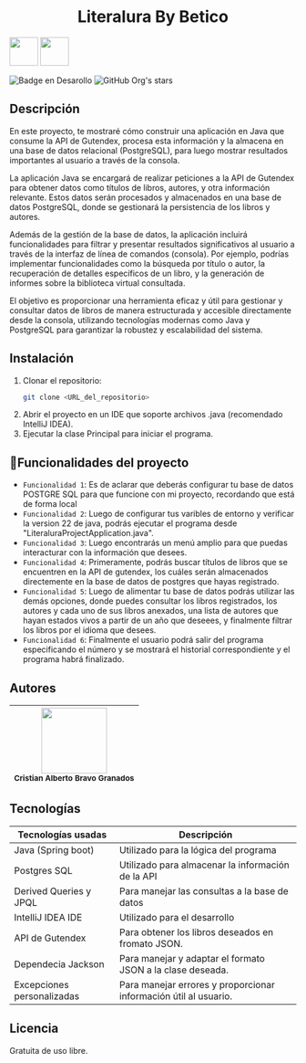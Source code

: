 
<h1 align="center"> Literalura By Betico</h1>

<img src="https://github.com/Betico1239/currencies_exchanger/assets/132612578/d50e3294-742f-4474-9b01-7e19783d2ef1" width = 50>

<img src="https://github.com/Betico1239/literalurabybetico/assets/132612578/fe65684a-ff4d-455b-82bc-dace8ac5469a" width = 50>


![Badge en Desarollo](https://img.shields.io/badge/STATUS-EN%20DESAROLLO-purple)
![GitHub Org's stars](https://img.shields.io/github/stars/Betico1239?style=social)


## Descripción
En este proyecto, te mostraré cómo construir una aplicación en Java que consume la API de Gutendex, procesa esta información y la almacena en una base de datos relacional (PostgreSQL), para luego mostrar resultados importantes al usuario a través de la consola.

La aplicación Java se encargará de realizar peticiones a la API de Gutendex para obtener datos como títulos de libros, autores, y otra información relevante. Estos datos serán procesados y almacenados en una base de datos PostgreSQL, donde se gestionará la persistencia de los libros y autores.

Además de la gestión de la base de datos, la aplicación incluirá funcionalidades para filtrar y presentar resultados significativos al usuario a través de la interfaz de línea de comandos (consola). Por ejemplo, podrías implementar funcionalidades como la búsqueda por título o autor, la recuperación de detalles específicos de un libro, y la generación de informes sobre la biblioteca virtual consultada.

El objetivo es proporcionar una herramienta eficaz y útil para gestionar y consultar datos de libros de manera estructurada y accesible directamente desde la consola, utilizando tecnologías modernas como Java y PostgreSQL para garantizar la robustez y escalabilidad del sistema.

## Instalación
1. Clonar el repositorio:
   ```sh
   git clone <URL_del_repositorio>
2. Abrir el proyecto en un IDE que soporte archivos .java (recomendado IntelliJ IDEA).
3. Ejecutar la clase Principal para iniciar el programa.

## :hammer:Funcionalidades del proyecto
- `Funcionalidad 1`: Es de aclarar que deberás configurar tu base de datos POSTGRE SQL para que funcione con mi proyecto, recordando que está de forma local
- `Funcionalidad 2`: Luego de configurar tus varibles de entorno y verificar la version 22 de java, podrás ejecutar el programa desde "LiteraluraProjectApplication.java".
- `Funcionalidad 3`: Luego encontrarás un menú amplio para que puedas interacturar con la información que desees.
- `Funcionalidad 4`: Primeramente, podrás buscar títulos de libros que se encuentren en la API de gutendex, los cuáles serán almacenados directemente en la base de datos de postgres que hayas registrado.
- `Funcionalidad 5`: Luego de alimentar tu base de datos podrás utilizar las demás opciones, donde puedes consultar los libros registrados, los autores y cada uno de sus libros anexados, una lista de autores que hayan estados vivos a partir de un año que deseees, y finalmente filtrar los libros por el idioma que desees.
- `Funcionalidad 6`: Finalmente el usuario podrá salir del programa especificando el número y se mostrará el historial correspondiente y el programa habrá finalizado.

## Autores
| <img src="https://github.com/Betico1239/currencies_exchanger/assets/132612578/1e475b43-8bf7-4579-9624-757f2080c86e" width=115><br><sub>Cristian Alberto Bravo Granados</sub>|
| :---: |


## Tecnologías
| Tecnologías usadas  | Descripción |
| ------------- | ------------- |
| Java (Spring boot) | Utilizado para la lógica del programa |
| Postgres SQL | Utilizado para almacenar la información de la API |
| Derived Queries  y JPQL | Para manejar las consultas a la base de datos |
|  IntelliJ IDEA IDE | Utilizado para el desarrollo  |
| API de Gutendex  | Para obtener los libros deseados en fromato JSON.  |
| Dependecia Jackson | Para manejar y adaptar el formato JSON a la clase deseada.  |
|  Excepciones personalizadas | Para manejar errores y proporcionar información útil al usuario.  |

## Licencia
Gratuita de uso libre.

